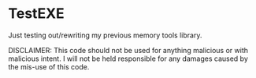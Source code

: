 # TestEXE
Just testing out/rewriting my previous memory tools library.

DISCLAIMER: This code should not be used for anything malicious or with malicious intent. I will not be held responsible for any damages caused by the mis-use of this code.
